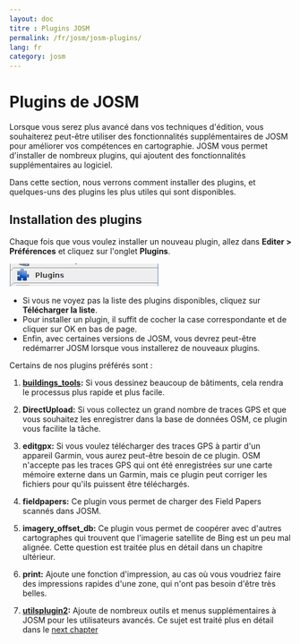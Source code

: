 ```yaml
---
layout: doc
titre : Plugins JOSM
permalink: /fr/josm/josm-plugins/
lang: fr
category: josm
---
```


Plugins de JOSM 
============


Lorsque vous serez plus avancé dans vos techniques d'édition, vous souhaiterez peut-être utiliser des fonctionnalités supplémentaires de JOSM pour améliorer vos compétences en cartographie. JOSM vous permet d'installer de nombreux plugins, qui ajoutent des fonctionnalités supplémentaires au logiciel.  

Dans cette section, nous verrons comment installer des plugins, et quelques-uns des plugins les plus utiles qui sont disponibles.

Installation des plugins
-------------------
Chaque fois que vous voulez installer un nouveau plugin, allez dans **Editer \> Préférences** et cliquez sur l'onglet **Plugins**.  

![Plugins][]

* Si vous ne voyez pas la liste des plugins disponibles, cliquez sur **Télécharger la liste**.  
* Pour installer un plugin, il suffit de cocher la case correspondante et de cliquer sur OK en bas de page.  
* Enfin, avec certaines versions de JOSM, vous devrez peut-être redémarrer JOSM lorsque vous installerez de nouveaux plugins.

Certains de nos plugins préférés sont :

1. **[buildings_tools](/fr/josm/josm-more-plugins/#the-buildings-tools-plugin):** Si vous dessinez beaucoup de bâtiments, cela rendra le processus plus rapide et plus facile.  

2. **DirectUpload:** Si vous collectez un grand nombre de traces GPS et que vous souhaitez les enregistrer dans la base de données OSM, ce plugin vous facilite la tâche.  

3. **editgpx:** Si vous voulez télécharger des traces GPS à partir d'un appareil Garmin, vous aurez peut-être besoin de ce plugin. OSM n'accepte pas les traces GPS qui ont été enregistrées sur une carte mémoire externe dans un Garmin, mais ce plugin peut corriger les fichiers pour qu'ils puissent être téléchargés.  

4. **fieldpapers:** Ce plugin vous permet de charger des Field Papers scannés dans JOSM.  

5. **imagery_offset_db:** Ce plugin vous permet de coopérer avec d'autres cartographes qui trouvent que l'imagerie satellite de Bing est un peu mal alignée. Cette question est traitée plus en détail dans un chapitre ultérieur.  

6. **print:** Ajoute une fonction d'impression, au cas où vous voudriez faire des impressions rapides d'une zone, qui n'ont pas besoin d'être très belles.  

7. **[utilsplugin2](/fr/josm/josm-more-plugins/#more-selection-tools):** Ajoute de nombreux outils et menus supplémentaires à JOSM pour les utilisateurs avancés. Ce sujet est traité plus en détail dans le [next chapter](/fr/josm/josm-more-plugins)

[Plugins]: /images/josm/josm-plugins_image00_plug-icon.png
